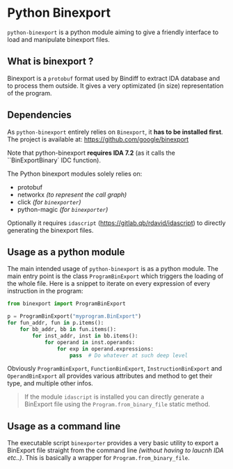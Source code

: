 # Python Binexport

``python-binexport`` is a python module aiming to give a friendly interface to load
and manipulate binexport files.

What is binexport ?
-------------------

Binexport is a ``protobuf`` format used by Bindiff to extract IDA database and
to process them outside. It gives a very optimizated (in size) representation
of the program.

Dependencies
------------

As ``python-binexport`` entirely relies on `Binexport`, it **has to be installed first**.
The project is available at: https://github.com/google/binexport

Note that python-binexport **requires IDA 7.2** (as it calls the ``BinExportBinary` IDC function). 

The Python binexport modules solely relies on:

* protobuf
* networkx *(to represent the call graph)*
* click *(for ``binexporter``)*
* python-magic *(for ``binexporter``)*


Optionally it requires ``idascript`` (https://gitlab.qb/rdavid/idascript) to directly
generating the binexport files.


Usage as a python module
------------------------

The main intended usage of ``python-binexport`` is as a python module.
The main entry point is the class ``ProgramBinExport`` which triggers the
loading of the whole file. Here is a snippet to iterate on every expression
of every instruction in the program:

```python
from binexport import ProgramBinExport

p = ProgramBinExport("myprogram.BinExport")
for fun_addr, fun in p.items():
    for bb_addr, bb in fun.items():
        for inst_addr, inst in bb.items():
            for operand in inst.operands:
                for exp in operand.expressions:
                    pass  # Do whatever at such deep level
```

Obviously ``ProgramBinExport``, ``FunctionBinExport``, ``InstructionBinExport`` and ``OperandBinExport``
all provides various attributes and method to get their type, and multiple other infos.

> If the module ``idascript`` is installed you can directly generate a BinExport
> file using the ``Program.from_binary_file`` static method.

Usage as a command line
-----------------------

The executable script ``binexporter`` provides a very basic utility
to export a BinExport file straight from the command line *(without
having to laucnh IDA etc..)*. This is basically a wrapper for ``Program.from_binary_file``.